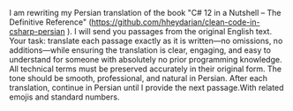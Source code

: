 
I am rewriting my Persian translation of the book "C# 12 in a Nutshell – The Definitive Reference" (https://github.com/hheydarian/clean-code-in-csharp-persian ).
I will send you passages from the original English text.
Your task: translate each passage exactly as it is written—no omissions, no additions—while ensuring the translation is clear, engaging, and easy to understand for someone with absolutely no prior programming knowledge.
All technical terms must be preserved accurately in their original form. The tone should be smooth, professional, and natural in Persian.
After each translation, continue in Persian until I provide the next passage.With related emojis and standard numbers.
